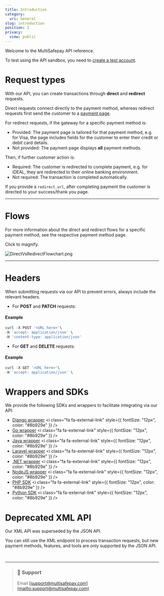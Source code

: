 ```yaml
---
title: Introduction
category:
  uri: General
slug: introduction
position: 1
privacy:
  view: public
---
```

Welcome to the MultiSafepay API reference.

To test using the API sandbox, you need to [create a test account](/docs/create-account/).

# Request types

With our API, you can create transactions through **direct** and **redirect** requests.

Direct requests connect directly to the payment method, whereas redirect requests first send the customer to a [payment page](/docs/payment-pages/).

For redirect requests, if the gateway for a specific payment method is:

* Provided: The payment page is tailored for that payment method, e.g. for Visa, the page includes fields for the customer to enter their credit or debit card details.
* Not provided: The payment page displays **all** payment methods.

Then, if further customer action is:

* Required: The customer is redirected to complete payment, e.g. for iDEAL, they are redirected to their online banking environment.
* Not required: The <Glossary>transaction</Glossary> is completed automatically.

If you provide a `redirect_url`, after completing payment the customer is directed to your success/thank you page.

***

# Flows

For more information about the direct and redirect flows for a specific payment method, see the respective payment method page.

Click to magnify.

![](https://files.readme.io/c702a54-DirectVsRedirectFlowchart.png "DirectVsRedirectFlowchart.png")

***

# Headers

When submitting requests via our API to prevent errors, always include the relevant headers.

* For **POST** and **PATCH** requests:

#### Example

```JavaScript
curl -X POST '<URL here>'\
-H 'accept: application/json' \
-H 'content-type: application/json'
```

* For **GET** and **DELETE** requests:

#### Example

```JavaScript
curl -X GET '<URL here>'\
-H 'accept: application/json' \
```

# Wrappers and SDKs

We provide the following SDKs and wrappers to facilitate integrating via our API:

* <a href="https://github.com/edoburu/django-multisafepay" target="_blank">Django wrapper</a> <i class="fa fa-external-link" style={{ fontSize: "12px", color: "#8b929e" }} />
* <a href="https://github.com/kurt-stolle/go-multisafepay" target="_blank">Go wrapper</a> <i class="fa fa-external-link" style={{ fontSize: "12px", color: "#8b929e" }} />
* <a href="https://github.com/MultiSafepay/Java" target="_blank">Java wrapper</a> <i class="fa fa-external-link" style={{ fontSize: "12px", color: "#8b929e" }} />
* <a href="https://github.com/MultiSafepay/laravel-api" target="_blank">Laravel wrapper</a> <i class="fa fa-external-link" style={{ fontSize: "12px", color: "#8b929e" }} />
* <a href="https://github.com/MultiSafepay/.Net" target="_blank">.NET wrapper</a> <i class="fa fa-external-link" style={{ fontSize: "12px", color: "#8b929e" }} />
* <a href="https://github.com/MultiSafepay/multisafepay-node-wrapper" target="_blank">NodeJS wrapper</a> <i class="fa fa-external-link" style={{ fontSize: "12px", color: "#8b929e" }} />
* <a href="https://github.com/MultiSafepay/php-sdk" target="_blank">PHP SDK</a> <i class="fa fa-external-link" style={{ fontSize: "12px", color: "#8b929e" }} />
* <a href="https://github.com/MultiSafepay/python-sdk" target="_blank">Python SDK</a> <i class="fa fa-external-link" style={{ fontSize: "12px", color: "#8b929e" }} />

# Deprecated XML API

Our XML API was superseded by the JSON API.

You can still use the XML endpoint to process transaction requests, but new payment methods, features, and tools are only supported by the JSON API.

<br />

***

<blockquote class="callout callout_info">
  <h3 class="callout-heading false">
    <span class="callout-icon">💬</span>
    Support
  </h3>

  <p>Email <a href="mailto:support@multisafepay.com">[support@multisafepay.com](mailto:support@multisafepay.com)</a></p>
</blockquote>
